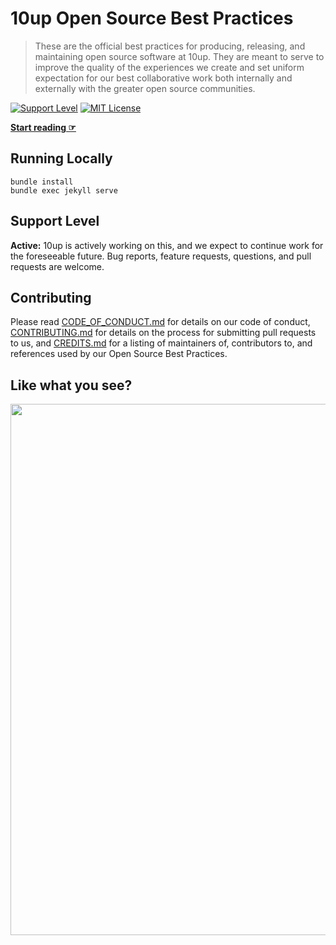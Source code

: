 # 10up Open Source Best Practices

> These are the official best practices for producing, releasing, and maintaining open source software at 10up. They are meant to serve to improve the quality of the experiences we create and set uniform expectation for our best collaborative work both internally and externally with the greater open source communities.

[![Support Level](https://img.shields.io/badge/support-active-green.svg)](#support-level) [![MIT License](https://img.shields.io/github/license/10up/Open-Source-Best-Practices.svg)](https://github.com/10up/Open-Source-Best-Practices/blob/gh-pages/LICENSE.md)

**[Start reading ☞](https://10up.github.io/Open-Source-Best-Practices/)**

## Running Locally

```
bundle install
bundle exec jekyll serve
```

## Support Level

**Active:** 10up is actively working on this, and we expect to continue work for the foreseeable future.  Bug reports, feature requests, questions, and pull requests are welcome.

## Contributing

Please read [CODE_OF_CONDUCT.md](https://github.com/10up/Open-Source-Best-Practices/blob/gh-pages/CODE_OF_CONDUCT.md) for details on our code of conduct, [CONTRIBUTING.md](https://github.com/10up/Open-Source-Best-Practices/blob/gh-pages/CONTRIBUTING.md) for details on the process for submitting pull requests to us, and [CREDITS.md](https://github.com/10up/Open-Source-Best-Practices/blob/gh-pages/CREDITS.md) for a listing of maintainers of, contributors to, and references used by our Open Source Best Practices.

## Like what you see?

<a href="https://10up.com/contact/"><img src="https://10up.com/uploads/2016/10/10up-Github-Banner.png" width="850"></a>
